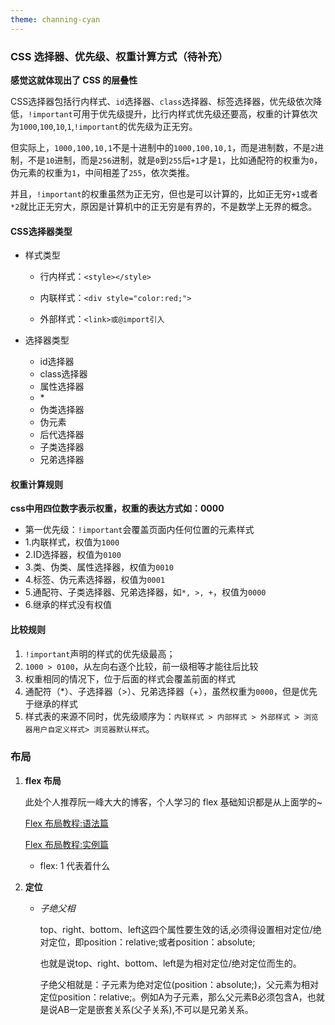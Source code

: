 ```yaml
---
theme: channing-cyan
---
```


### CSS 选择器、优先级、权重计算方式（待补充）

**感觉这就体现出了 CSS 的层叠性**

CSS选择器包括行内样式、`id`选择器、`class`选择器、标签选择器，优先级依次降低，`!important`可用于优先级提升，比行内样式优先级还要高，权重的计算依次为`1000`,`100`,`10`,`1`,`!important`的优先级为正无穷。

但实际上，`1000,100,10,1`不是十进制中的`1000,100,10,1`，而是进制数，不是`2`进制，不是`10`进制，而是`256`进制，就是`0`到`255`后`+1`才是`1`，比如通配符的权重为`0`，伪元素的权重为`1`，中间相差了`255`，依次类推。

并且，`!important`的权重虽然为正无穷，但也是可以计算的，比如正无穷`+1`或者`*2`就比正无穷大，原因是计算机中的正无穷是有界的，不是数学上无界的概念。

#### CSS选择器类型 

+ 样式类型

    + 行内样式：`<style></style>`

    + 内联样式：`<div style="color:red;">`

    + 外部样式：`<link>或@import引入`

+ 选择器类型

    + id选择器
    + class选择器
    + 属性选择器
    + \*
    + 伪类选择器
    + 伪元素
    + 后代选择器
    + 子类选择器
    + 兄弟选择器

#### 权重计算规则

**css中用四位数字表示权重，权重的表达方式如：0000**

-   第一优先级：`!important`会覆盖页面内任何位置的元素样式
-   1.内联样式，权值为`1000`
-   2.ID选择器，权值为`0100`
-   3.类、伪类、属性选择器，权值为`0010`
-   4.标签、伪元素选择器，权值为`0001`
-   5.通配符、子类选择器、兄弟选择器，如`*, >, +`，权值为`0000`
-   6.继承的样式没有权值

#### 比较规则
1. `!important`声明的样式的优先级最⾼；
2. `1000 > 0100`，从左向右逐个比较，前一级相等才能往后比较
3. 权重相同的情况下，位于后面的样式会覆盖前面的样式
4. 通配符（*）、子选择器（>）、兄弟选择器（+），虽然权重为`0000`，但是优先于继承的样式
5. 样式表的来源不同时，优先级顺序为：`内联样式 > 内部样式 > 外部样式 > 浏览器⽤户⾃定义样式> 浏览器默认样式`。


### 布局
1. **flex 布局**
   
    此处个人推荐阮一峰大大的博客，个人学习的 flex 基础知识都是从上面学的~
    
    [Flex 布局教程:语法篇](https://www.ruanyifeng.com/blog/2015/07/flex-grammar.html)
    
    [Flex 布局教程:实例篇](https://www.ruanyifeng.com/blog/2015/07/flex-examples.html)
    
    + flex: 1 代表着什么
    
2.  **定位**
    
    + *子绝父相*
    
        top、right、bottom、left这四个属性要生效的话,必须得设置相对定位/绝对定位，即position：relative;或者position：absolute;
        
        也就是说top、right、bottom、left是为相对定位/绝对定位而生的。 
        
        子绝父相就是：子元素为绝对定位(position：absolute;)，父元素为相对定位position：relative;。例如A为子元素，那么父元素B必须包含A，也就是说AB一定是嵌套关系(父子关系),不可以是兄弟关系。

